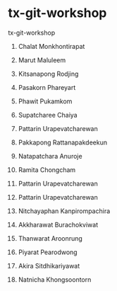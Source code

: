 # tx-git-workshop

tx-git-workshop

1. Chalat Monkhontirapat

2. Marut Maluleem

3. Kitsanapong Rodjing

4. Pasakorn Phareyart

5. Phawit Pukamkom

6. Supatcharee Chaiya

7. Pattarin Urapevatcharewan

8. Pakkapong Rattanapakdeekun

9. Natapatchara Anuroje

10. Ramita Chongcham

11. Pattarin Urapevatcharewan

11. Pattarin Urapevatcharewan

12. Nitchayaphan Kanpirompachira

13. Akkharawat Burachokviwat

15. Thanwarat Aroonrung

16. Piyarat Pearodwong

17. Akira Sitdhikariyawat

18. Natnicha Khongsoontorn